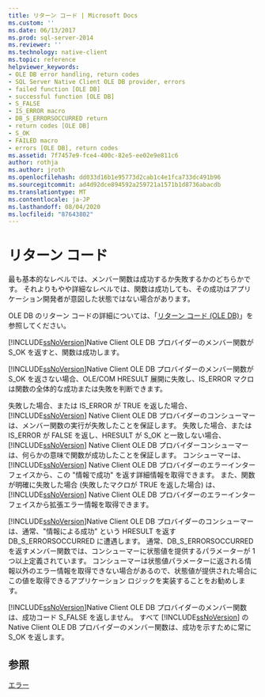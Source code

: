 ```yaml
---
title: リターン コード | Microsoft Docs
ms.custom: ''
ms.date: 06/13/2017
ms.prod: sql-server-2014
ms.reviewer: ''
ms.technology: native-client
ms.topic: reference
helpviewer_keywords:
- OLE DB error handling, return codes
- SQL Server Native Client OLE DB provider, errors
- failed function [OLE DB]
- successful function [OLE DB]
- S_FALSE
- IS_ERROR macro
- DB_S_ERRORSOCCURRED return
- return codes [OLE DB]
- S_OK
- FAILED macro
- errors [OLE DB], return codes
ms.assetid: 7f7457e9-fce4-400c-82e5-ee02e9e811c6
author: rothja
ms.author: jroth
ms.openlocfilehash: dd033d16b1e95773d2cab1c4e1fca733dc491b96
ms.sourcegitcommit: ad4d92dce894592a259721a1571b1d8736abacdb
ms.translationtype: MT
ms.contentlocale: ja-JP
ms.lasthandoff: 08/04/2020
ms.locfileid: "87643802"
---
```

# <a name="return-codes"></a>リターン コード
  最も基本的なレベルでは、メンバー関数は成功するか失敗するかのどちらかです。 それよりもやや詳細なレベルでは、関数は成功しても、その成功はアプリケーション開発者が意図した状態ではない場合があります。  
  
 OLE DB のリターン コードの詳細については、「[リターン コード (OLE DB)](https://go.microsoft.com/fwlink/?LinkId=101631)」を参照してください。  
  
 [!INCLUDE[ssNoVersion](../../includes/ssnoversion-md.md)]Native Client OLE DB プロバイダーのメンバー関数が S_OK を返すと、関数は成功します。  
  
 [!INCLUDE[ssNoVersion](../../includes/ssnoversion-md.md)]Native Client OLE DB プロバイダーのメンバー関数が S_OK を返さない場合、OLE/COM HRESULT 展開に失敗し、IS_ERROR マクロは関数の全体的な成功または失敗を判断できます。  
  
 失敗した場合、または IS_ERROR が TRUE を返した場合、 [!INCLUDE[ssNoVersion](../../includes/ssnoversion-md.md)] Native Client OLE DB プロバイダーのコンシューマーは、メンバー関数の実行が失敗したことを保証します。 失敗した場合、または IS_ERROR が FALSE を返し、HRESULT が S_OK と一致しない場合、 [!INCLUDE[ssNoVersion](../../includes/ssnoversion-md.md)] Native Client OLE DB プロバイダーコンシューマーは、何らかの意味で関数が成功したことを保証します。 コンシューマーは、 [!INCLUDE[ssNoVersion](../../includes/ssnoversion-md.md)] Native Client OLE DB プロバイダーのエラーインターフェイスから、この "情報で成功" を返す詳細情報を取得できます。 また、関数が明確に失敗した場合 (失敗したマクロが TRUE を返した場合) は、 [!INCLUDE[ssNoVersion](../../includes/ssnoversion-md.md)] Native Client OLE DB プロバイダーのエラーインターフェイスから拡張エラー情報を取得できます。  
  
 [!INCLUDE[ssNoVersion](../../includes/ssnoversion-md.md)]Native Client OLE DB プロバイダーのコンシューマーは、通常、"情報による成功" という HRESULT を返す DB_S_ERRORSOCCURRED に遭遇します。 通常、DB_S_ERRORSOCCURRED を返すメンバー関数では、コンシューマーに状態値を提供するパラメーターが 1 つ以上定義されています。 コンシューマーは状態値パラメーターに返される情報以外のエラー情報を取得できない場合があるので、状態値が提供された場合にこの値を取得できるアプリケーション ロジックを実装することをお勧めします。  
  
 [!INCLUDE[ssNoVersion](../../includes/ssnoversion-md.md)]Native Client OLE DB プロバイダーのメンバー関数は、成功コード S_FALSE を返しません。 すべて [!INCLUDE[ssNoVersion](../../includes/ssnoversion-md.md)] の Native Client OLE DB プロバイダーのメンバー関数は、成功を示すために常に S_OK を返します。  
  
## <a name="see-also"></a>参照  
 [エラー](errors.md)  
  
  
